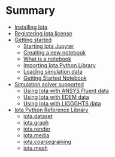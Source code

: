 # Summary

* [Installing Iota](Installation.md)
* [Registering Iota license](Registration.md)
* [Getting started](Getting_started.md)
  * [Starting Iota Jupyter](Getting_started.md#starting-jupyter)
  * [Creating a new notebook](Getting_started.md#creating-a-new-notebook)
  * [What is a notebook](Getting_started.md#what-is-a-notebook)
  * [Importing Iota Python Library](Getting_started.md#importing-iota-python-library)
  * [Loading simulation data](Getting_started.md#loading-simulation-data)
  * [Getting Started Notebook](Getting_started.md#getting-started-notebook)
* [Simulation solver supported]()
  * [Using Iota with ANSYS Fluent data]()
  * [Using Iota with EDEM data]()
  * [Using Iota with LIGGGHTS data]()
* [Iota Python Reference Library](iota-python-reference-library.md)
  * [iota.dataset](dataset.md)
  * [iota.graph](graph.md)
  * [iota.render](render.md)
  * [iota.media](media.md)
  * [iota.coarsegraining](coarsegraining.md)
  * [iota.mesh](mesh.md)
